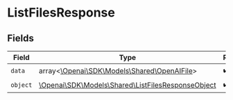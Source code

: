 # ListFilesResponse


## Fields

| Field                                                                                               | Type                                                                                                | Required                                                                                            | Description                                                                                         |
| --------------------------------------------------------------------------------------------------- | --------------------------------------------------------------------------------------------------- | --------------------------------------------------------------------------------------------------- | --------------------------------------------------------------------------------------------------- |
| `data`                                                                                              | array<[\Openai\SDK\Models\Shared\OpenAIFile](../../models/shared/OpenAIFile.md)>                    | :heavy_check_mark:                                                                                  | N/A                                                                                                 |
| `object`                                                                                            | [\Openai\SDK\Models\Shared\ListFilesResponseObject](../../models/shared/ListFilesResponseObject.md) | :heavy_check_mark:                                                                                  | N/A                                                                                                 |